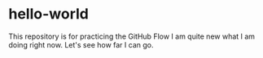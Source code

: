 # hello-world
This repository is for practicing the GitHub Flow
I am quite new what I am doing right now. Let's see how far I can go.
